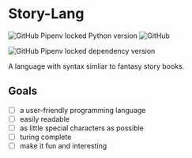 # Story-Lang

![GitHub Pipenv locked Python version](https://img.shields.io/github/pipenv/locked/python-version/Johnystar/Story-Lang)
![GitHub](https://img.shields.io/github/license/Johnystar/Story-Lang)

![GitHub Pipenv locked dependency version](https://img.shields.io/github/pipenv/locked/dependency-version/Johnystar/Story-Lang/click)

A language with syntax simliar to fantasy story books.

## Goals

- [ ] a user-friendly programming language
- [ ] easily readable
- [ ] as little special characters as possible
- [ ] turing complete
- [ ] make it fun and interesting
